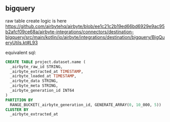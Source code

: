 ## bigquery

raw table create logic is here https://github.com/airbytehq/airbyte/blob/ee1c21c2b19ed66bd6929e9ac95b2afcf09ce68a/airbyte-integrations/connectors/destination-bigquery/src/main/kotlin/io/airbyte/integrations/destination/bigquery/BigQueryUtils.kt#L93

equivalent sql:
```sql
CREATE TABLE project.dataset.name (
  _airbyte_raw_id STRING,
  _airbyte_extracted_at TIMESTAMP,
  _airbyte_loaded_at TIMESTAMP,
  _airbyte_data STRING,
  _airbyte_meta STRING,
  _airbyte_generation_id INT64
)
PARTITION BY
  RANGE_BUCKET(_airbyte_generation_id, GENERATE_ARRAY(0, 10_000, 5))
CLUSTER BY
  _airbyte_extracted_at
```
